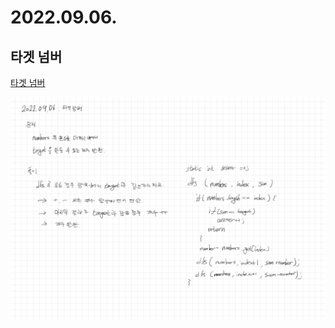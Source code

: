 # 2022.09.06.

## 타겟 넘버

[타겟 넘버](https://school.programmers.co.kr/learn/courses/30/lessons/43165?language=java)

![풀이](TIL-16.jpg)
